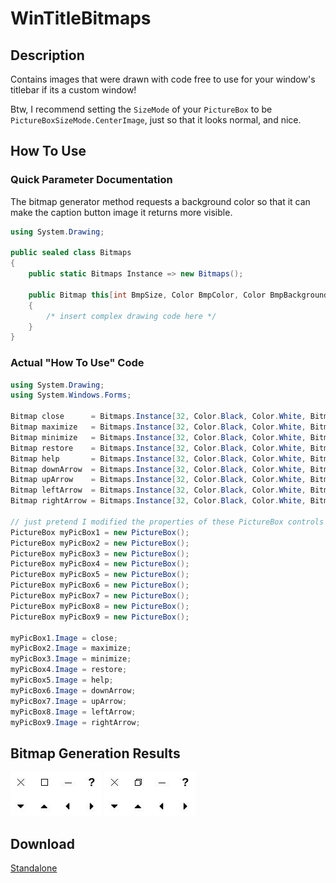 # WinTitleBitmaps
## Description
Contains images that were drawn with code free to use for your window's titlebar if its a custom window!<br/>

Btw, I recommend setting the `SizeMode` of your `PictureBox` to be `PictureBoxSizeMode.CenterImage`, just so that it looks normal, and nice.

## How To Use
### Quick Parameter Documentation
The bitmap generator method requests a background color so that it can make the caption button image it returns more visible.
```csharp
using System.Drawing;

public sealed class Bitmaps
{
    public static Bitmaps Instance => new Bitmaps();

    public Bitmap this[int BmpSize, Color BmpColor, Color BmpBackground, BitmapType BmpType]
    {
        /* insert complex drawing code here */
    }
}
```
### Actual "How To Use" Code
```csharp
using System.Drawing;
using System.Windows.Forms;

Bitmap close      = Bitmaps.Instance[32, Color.Black, Color.White, BitmapType.Close     ];
Bitmap maximize   = Bitmaps.Instance[32, Color.Black, Color.White, BitmapType.Maximize  ];
Bitmap minimize   = Bitmaps.Instance[32, Color.Black, Color.White, BitmapType.Minimize  ];
Bitmap restore    = Bitmaps.Instance[32, Color.Black, Color.White, BitmapType.Restore   ];
Bitmap help       = Bitmaps.Instance[32, Color.Black, Color.White, BitmapType.Help      ];
Bitmap downArrow  = Bitmaps.Instance[32, Color.Black, Color.White, BitmapType.DownArrow ];
Bitmap upArrow    = Bitmaps.Instance[32, Color.Black, Color.White, BitmapType.UpArrow   ];
Bitmap leftArrow  = Bitmaps.Instance[32, Color.Black, Color.White, BitmapType.LeftArrow ];
Bitmap rightArrow = Bitmaps.Instance[32, Color.Black, Color.White, BitmapType.RightArrow];

// just pretend I modified the properties of these PictureBox controls
PictureBox myPicBox1 = new PictureBox();
PictureBox myPicBox2 = new PictureBox();
PictureBox myPicBox3 = new PictureBox();
PictureBox myPicBox4 = new PictureBox();
PictureBox myPicBox5 = new PictureBox();
PictureBox myPicBox6 = new PictureBox();
PictureBox myPicBox7 = new PictureBox();
PictureBox myPicBox8 = new PictureBox();
PictureBox myPicBox9 = new PictureBox();

myPicBox1.Image = close;
myPicBox2.Image = maximize;
myPicBox3.Image = minimize;
myPicBox4.Image = restore;
myPicBox5.Image = help;
myPicBox6.Image = downArrow;
myPicBox7.Image = upArrow;
myPicBox8.Image = leftArrow;
myPicBox9.Image = rightArrow;
```

## Bitmap Generation Results
![](https://raw.githubusercontent.com/sh4d0w4RCH3R415/WinTitleBitmaps/master/screenshot%20of%20bitmaps.jpg)
![](https://raw.githubusercontent.com/sh4d0w4RCH3R415/WinTitleBitmaps/master/screenshot%20of%20bitmaps%202.jpg)

## Download
[Standalone](https://github.com/sh4d0w4RCH3R415/releases/download/1.2/WinTitleBitmaps.dll)
